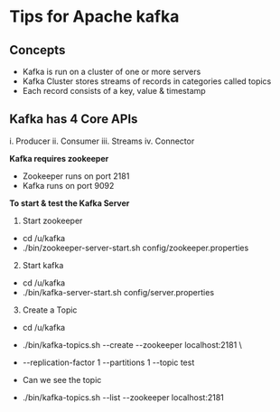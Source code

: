 # Tips for Apache kafka

## Concepts
* Kafka is run on a cluster of one or more servers
* Kafka Cluster stores streams of records in categories called topics
* Each record consists of a key, value & timestamp

## Kafka has 4 Core APIs
  i.    Producer 
  ii.   Consumer 
  iii.  Streams 
  iv.   Connector 

**Kafka requires zookeeper**
* Zookeeper runs on port 2181 
* Kafka runs on port 9092 

**To start & test the Kafka Server** 
1. Start zookeeper
  - cd /u/kafka 
  - ./bin/zookeeper-server-start.sh config/zookeeper.properties 

2. Start kafka
  - cd /u/kafka 
  - ./bin/kafka-server-start.sh config/server.properties 

3. Create a Topic
  - cd /u/kafka 
  - ./bin/kafka-topics.sh --create --zookeeper localhost:2181 \ 
  - --replication-factor 1 --partitions 1 --topic test 

  - Can we see the topic 
  - ./bin/kafka-topics.sh --list --zookeeper localhost:2181 
